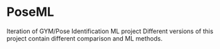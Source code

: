 # PoseML
Iteration of GYM/Pose Identification ML project
Different versions of this project contain different comparison and ML methods. 
